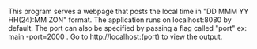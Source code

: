 This program serves a webpage that posts the local time in "DD MMM YY HH(24):MM ZON" format.
The application runs on localhost:8080 by default.
The port can also be specified by passing a flag called "port" ex: main -port=2000 .
Go to http://localhost:(port) to view the output.
